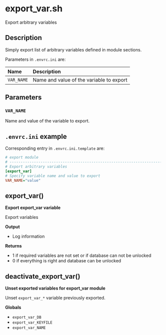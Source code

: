 # export_var.sh

Export arbitrary variables

## Description

Simply export list of arbitrary variables defined in module sections.

Parameters in `.envrc.ini` are:

<center>

| Name        | Description                              |
| :---------- | :----------------------------            |
| `VAR_NAME`  | Name and value of the variable to export |

</center>

## Parameters

### `VAR_NAME`

Name and value of the variable to export.

## `.envrc.ini` example

Corresponding entry in `.envrc.ini.template` are:

```ini
# export module
# ------------------------------------------------------------------------------
# Export arbitrary variables
[export_var]
# Specify variable name and value to export
VAR_NAME="value"
```



## export_var()

 **Export export_var variable**
 
 Export variables


 **Output**

 - Log information

 **Returns**

 - 1 if required variables are not set or if database can not be unlocked
 - 0 if everything is right and database can be unlocked

## deactivate_export_var()

 **Unset exported variables for export_var module**
 
 Unset `export_var_*` variable previously exported.

 **Globals**

 - `export_var_DB`
 - `export_var_KEYFILE`
 - `export_var_NAME`
